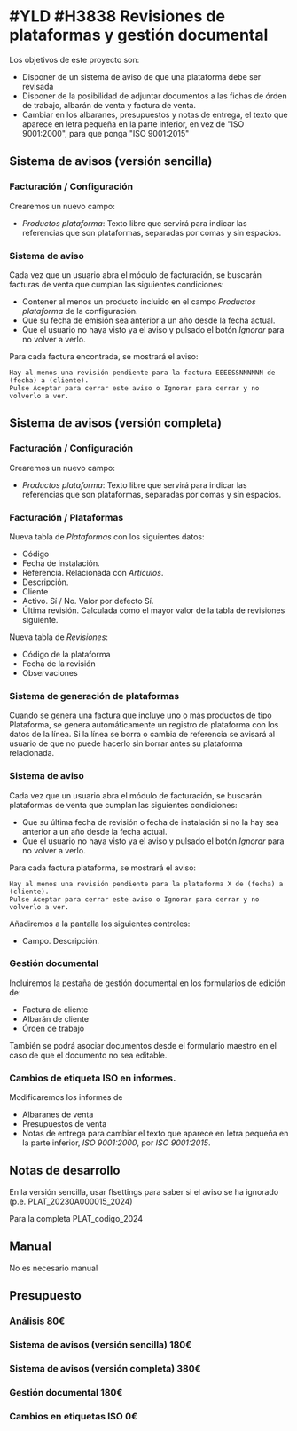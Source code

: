 # #YLD #H3838 Revisiones de plataformas y gestión documental

Los objetivos de este proyecto son:
+ Disponer de un sistema de aviso de que una plataforma debe ser revisada
+ Disponer de la posibilidad de adjuntar documentos a las fichas de órden de trabajo, albarán de venta y factura de venta.
+ Cambiar en los albaranes, presupuestos y notas de entrega, el texto que aparece en letra pequeña en la parte inferior, en vez de "ISO 9001:2000", para que ponga "ISO 9001:2015"

## Sistema de avisos (versión sencilla)

### Facturación / Configuración
Crearemos un nuevo campo:
+ _Productos plataforma_: Texto libre que servirá para indicar las referencias que son plataformas, separadas por comas y sin espacios.

### Sistema de aviso
Cada vez que un usuario abra el módulo de facturación, se buscarán facturas de venta que cumplan las siguientes condiciones:
+ Contener al menos un producto incluido en el campo _Productos plataforma_ de la configuración.
+ Que su fecha de emisión sea anterior a un año desde la fecha actual.
+ Que el usuario no haya visto ya el aviso y pulsado el botón _Ignorar_ para no volver a verlo.

Para cada factura encontrada, se mostrará el aviso:
```
Hay al menos una revisión pendiente para la factura EEEESSNNNNNN de (fecha) a (cliente).
Pulse Aceptar para cerrar este aviso o Ignorar para cerrar y no volverlo a ver.
```

## Sistema de avisos (versión completa)

### Facturación / Configuración
Crearemos un nuevo campo:
+ _Productos plataforma_: Texto libre que servirá para indicar las referencias que son plataformas, separadas por comas y sin espacios.

### Facturación / Plataformas
Nueva tabla de _Plataformas_ con los siguientes datos:
* Código
* Fecha de instalación.
* Referencia. Relacionada con _Artículos_.
* Descripción.
* Cliente
* Activo. Sí / No. Valor por defecto Sí.
* Última revisión. Calculada como el mayor valor de la tabla de revisiones siguiente.

Nueva tabla de _Revisiones_:
* Código de la plataforma
* Fecha de la revisión
* Observaciones

### Sistema de generación de plataformas
Cuando se genera una factura que incluye uno o más productos de tipo Plataforma, se genera automáticamente un registro de plataforma con los datos de la línea.
Si la línea se borra o cambia de referencia se avisará al usuario de que no puede hacerlo sin borrar antes su plataforma relacionada.

### Sistema de aviso
Cada vez que un usuario abra el módulo de facturación, se buscarán plataformas de venta que cumplan las siguientes condiciones:
+ Que su última fecha de revisión o fecha de instalación si no la hay sea anterior a un año desde la fecha actual.
+ Que el usuario no haya visto ya el aviso y pulsado el botón _Ignorar_ para no volver a verlo.

Para cada factura plataforma, se mostrará el aviso:
```
Hay al menos una revisión pendiente para la plataforma X de (fecha) a (cliente).
Pulse Aceptar para cerrar este aviso o Ignorar para cerrar y no volverlo a ver.
```

Añadiremos a la pantalla los siguientes controles:
+ Campo. Descripción.

### Gestión documental
Incluiremos la pestaña de gestión documental en los formularios de edición de:
+ Factura de cliente
+ Albarán de cliente
+ Órden de trabajo

También se podrá asociar documentos desde el formulario maestro en el caso de que el documento no sea editable.

### Cambios de etiqueta ISO en informes.
Modificaremos los informes de
+ Albaranes de venta
+ Presupuestos de venta
+ Notas de entrega
para cambiar el texto que aparece en letra pequeña en la parte inferior, _ISO 9001:2000_, por _ISO 9001:2015_.

## Notas de desarrollo
En la versión sencilla, usar flsettings para saber si el aviso se ha ignorado (p.e. PLAT_20230A000015_2024)

Para la completa PLAT_codigo_2024

## Manual
No es necesario manual

## Presupuesto
### Análisis 80€
### Sistema de avisos (versión sencilla) 180€
### Sistema de avisos (versión completa) 380€
### Gestión documental 180€
### Cambios en etiquetas ISO 0€

